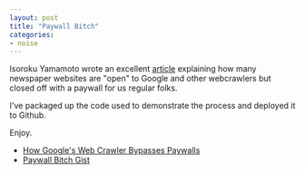 ```yaml
---
layout: post
title: "Paywall Bitch"
categories:
- noise
---
```


Isoroku Yamamoto wrote an excellent [article](http://elaineou.com/2016/02/19/how-to-use-chrome-extensions-to-bypass-paywalls/) explaining how many newspaper websites are "open" to Google and other webcrawlers but closed off with a paywall for us regular folks.

I've packaged up the code used to demonstrate the process and deployed it to Github.

Enjoy.

* [How Google's Web Crawler Bypasses Paywalls](http://elaineou.com/2016/02/19/how-to-use-chrome-extensions-to-bypass-paywalls/)
* [Paywall Bitch Gist](https://gist.github.com/joewils/fbd487eccb5b09ab79a6)

<div style="margin-right:15px;padding-right:15px;">
<script src="https://gist.github.com/joewils/fbd487eccb5b09ab79a6.js"></script>
</div>
